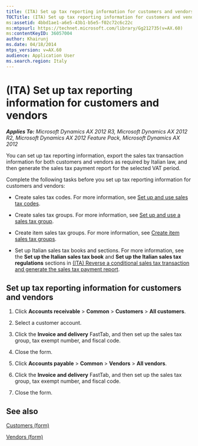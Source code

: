 ```yaml
---
title: (ITA) Set up tax reporting information for customers and vendors
TOCTitle: (ITA) Set up tax reporting information for customers and vendors
ms:assetid: 4bbd1ae1-a6e5-43b1-b5e5-f02c72c6c22c
ms:mtpsurl: https://technet.microsoft.com/library/Gg212735(v=AX.60)
ms:contentKeyID: 36057004
author: Khairunj
ms.date: 04/18/2014
mtps_version: v=AX.60
audience: Application User
ms.search.region: Italy
---
```


# (ITA) Set up tax reporting information for customers and vendors 


_**Applies To:** Microsoft Dynamics AX 2012 R3, Microsoft Dynamics AX 2012 R2, Microsoft Dynamics AX 2012 Feature Pack, Microsoft Dynamics AX 2012_

You can set up tax reporting information, export the sales tax transaction information for both customers and vendors as required by Italian law, and then generate the sales tax payment report for the selected VAT period.

Complete the following tasks before you set up tax reporting information for customers and vendors:

  - Create sales tax codes. For more information, see [Set up and use sales tax codes](set-up-and-use-sales-tax-codes.md).

  - Create sales tax groups. For more information, see [Set up and use a sales tax group](set-up-and-use-a-sales-tax-group.md).

  - Create item sales tax groups. For more information, see [Create item sales tax groups](create-item-sales-tax-groups.md).

  - Set up Italian sales tax books and sections. For more information, see the **Set up the Italian sales tax book** and **Set up the Italian sales tax regulations** sections in [(ITA) Reverse a conditional sales tax transaction and generate the sales tax payment report](ita-reverse-a-conditional-sales-tax-transaction-and-generate-the-sales-tax-payment-report.md).

## Set up tax reporting information for customers and vendors

1.  Click **Accounts receivable** \> **Common** \> **Customers** \> **All customers**.

2.  Select a customer account.

3.  Click the **Invoice and delivery** FastTab, and then set up the sales tax group, tax exempt number, and fiscal code.

4.  Close the form.

5.  Click **Accounts payable** \> **Common** \> **Vendors** \> **All vendors**.

6.  Click the **Invoice and delivery** FastTab, and then set up the sales tax group, tax exempt number, and fiscal code.

7.  Close the form.

## See also

[Customers (form)](https://technet.microsoft.com/library/aa590606\(v=ax.60\))

[Vendors (form)](https://technet.microsoft.com/library/aa592162\(v=ax.60\))

  


